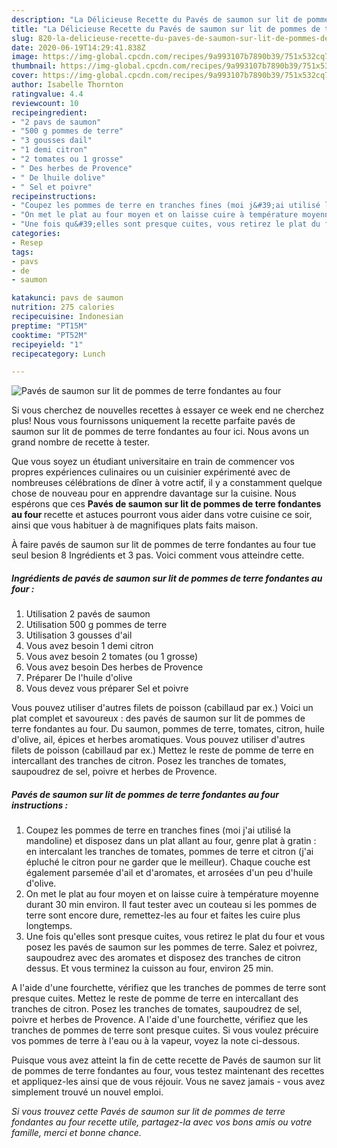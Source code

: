 ```yaml
---
description: "La Délicieuse Recette du Pavés de saumon sur lit de pommes de terre fondantes au four"
title: "La Délicieuse Recette du Pavés de saumon sur lit de pommes de terre fondantes au four"
slug: 820-la-delicieuse-recette-du-paves-de-saumon-sur-lit-de-pommes-de-terre-fondantes-au-four
date: 2020-06-19T14:29:41.838Z
image: https://img-global.cpcdn.com/recipes/9a993107b7890b39/751x532cq70/paves-de-saumon-sur-lit-de-pommes-de-terre-fondantes-au-four-photo-principale-de-la-recette.jpg
thumbnail: https://img-global.cpcdn.com/recipes/9a993107b7890b39/751x532cq70/paves-de-saumon-sur-lit-de-pommes-de-terre-fondantes-au-four-photo-principale-de-la-recette.jpg
cover: https://img-global.cpcdn.com/recipes/9a993107b7890b39/751x532cq70/paves-de-saumon-sur-lit-de-pommes-de-terre-fondantes-au-four-photo-principale-de-la-recette.jpg
author: Isabelle Thornton
ratingvalue: 4.4
reviewcount: 10
recipeingredient:
- "2 pavs de saumon"
- "500 g pommes de terre"
- "3 gousses dail"
- "1 demi citron"
- "2 tomates ou 1 grosse"
- " Des herbes de Provence"
- " De lhuile dolive"
- " Sel et poivre"
recipeinstructions:
- "Coupez les pommes de terre en tranches fines (moi j&#39;ai utilisé la mandoline) et disposez dans un plat allant au four, genre plat à gratin : en intercalant les tranches de tomates, pommes de terre et citron (j&#39;ai épluché le citron pour ne garder que le meilleur). Chaque couche est également parsemée d&#39;ail et d&#39;aromates, et arrosées d&#39;un peu d&#39;huile d&#39;olive."
- "On met le plat au four moyen et on laisse cuire à température moyenne durant 30 min environ. Il faut tester avec un couteau si les pommes de terre sont encore dure, remettez-les au four et faites les cuire plus longtemps."
- "Une fois qu&#39;elles sont presque cuites, vous retirez le plat du four et vous posez les pavés de saumon sur les pommes de terre. Salez et poivrez, saupoudrez avec des aromates et disposez des tranches de citron dessus. Et vous terminez la cuisson au four, environ 25 min."
categories:
- Resep
tags:
- pavs
- de
- saumon

katakunci: pavs de saumon 
nutrition: 275 calories
recipecuisine: Indonesian
preptime: "PT15M"
cooktime: "PT52M"
recipeyield: "1"
recipecategory: Lunch

---
```



![Pavés de saumon sur lit de pommes de terre fondantes au four](https://img-global.cpcdn.com/recipes/9a993107b7890b39/751x532cq70/paves-de-saumon-sur-lit-de-pommes-de-terre-fondantes-au-four-photo-principale-de-la-recette.jpg)

Si vous cherchez de nouvelles recettes à essayer ce week end ne cherchez plus! Nous vous fournissons uniquement la recette parfaite pavés de saumon sur lit de pommes de terre fondantes au four ici. Nous avons un grand nombre de recette à tester.

Que vous soyez un étudiant universitaire en train de commencer vos propres expériences culinaires ou un cuisinier expérimenté avec de nombreuses célébrations de dîner à votre actif, il y a constamment quelque chose de nouveau pour en apprendre davantage sur la cuisine. Nous espérons que ces <strong> Pavés de saumon sur lit de pommes de terre fondantes au four </strong> recette et astuces pourront vous aider dans votre cuisine ce soir, ainsi que vous habituer à de magnifiques plats faits maison.

<!--inarticleads1-->

À faire pavés de saumon sur lit de pommes de terre fondantes au four tue seul besion 8 Ingrédients et 3 pas. Voici comment vous atteindre cette.

##### Ingrédients de pavés de saumon sur lit de pommes de terre fondantes au four :

1. Utilisation 2 pavés de saumon
1. Utilisation 500 g pommes de terre
1. Utilisation 3 gousses d&#39;ail
1. Vous avez besoin 1 demi citron
1. Vous avez besoin 2 tomates (ou 1 grosse)
1. Vous avez besoin  Des herbes de Provence
1. Préparer  De l&#39;huile d&#39;olive
1. Vous devez vous préparer  Sel et poivre


Vous pouvez utiliser d&#39;autres filets de poisson (cabillaud par ex.) Voici un plat complet et savoureux : des pavés de saumon sur lit de pommes de terre fondantes au four. Du saumon, pommes de terre, tomates, citron, huile d&#39;olive, ail, épices et herbes aromatiques. Vous pouvez utiliser d&#39;autres filets de poisson (cabillaud par ex.) Mettez le reste de pomme de terre en intercallant des tranches de citron. Posez les tranches de tomates, saupoudrez de sel, poivre et herbes de Provence. 

<!--inarticleads2-->

##### Pavés de saumon sur lit de pommes de terre fondantes au four instructions :

1. Coupez les pommes de terre en tranches fines (moi j&#39;ai utilisé la mandoline) et disposez dans un plat allant au four, genre plat à gratin : en intercalant les tranches de tomates, pommes de terre et citron (j&#39;ai épluché le citron pour ne garder que le meilleur). Chaque couche est également parsemée d&#39;ail et d&#39;aromates, et arrosées d&#39;un peu d&#39;huile d&#39;olive.
1. On met le plat au four moyen et on laisse cuire à température moyenne durant 30 min environ. Il faut tester avec un couteau si les pommes de terre sont encore dure, remettez-les au four et faites les cuire plus longtemps.
1. Une fois qu&#39;elles sont presque cuites, vous retirez le plat du four et vous posez les pavés de saumon sur les pommes de terre. Salez et poivrez, saupoudrez avec des aromates et disposez des tranches de citron dessus. Et vous terminez la cuisson au four, environ 25 min.


A l&#39;aide d&#39;une fourchette, vérifiez que les tranches de pommes de terre sont presque cuites. Mettez le reste de pomme de terre en intercallant des tranches de citron. Posez les tranches de tomates, saupoudrez de sel, poivre et herbes de Provence. A l&#39;aide d&#39;une fourchette, vérifiez que les tranches de pommes de terre sont presque cuites. Si vous voulez précuire vos pommes de terre à l&#39;eau ou à la vapeur, voyez la note ci-dessous. 

<!--inarticleads1-->

<p>
Puisque vous avez atteint la fin de cette recette de Pavés de saumon sur lit de pommes de terre fondantes au four, vous testez maintenant des recettes et appliquez-les ainsi que de vous réjouir. Vous ne savez jamais - vous avez simplement trouvé un nouvel emploi.
</p>

<p>
<i>Si vous trouvez cette Pavés de saumon sur lit de pommes de terre fondantes au four recette utile, partagez-la avec vos bons amis ou votre famille, merci et bonne chance.</i>
</p>
